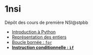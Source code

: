 # 1nsi
Dépôt des cours de première NSI@stpbb

* [Introduction à Python](https://github.com/thfruchart/1nsi/tree/main/01)
* [Représentation des entiers](https://github.com/thfruchart/1nsi/tree/main/19)
* [Boucle bornée : `for`](https://github.com/thfruchart/1nsi/tree/main/02)
* **[Instruction conditionnelle : `ìf`](https://github.com/thfruchart/1nsi/tree/main/03)**
